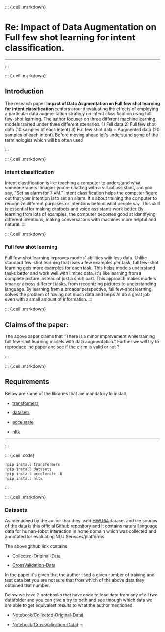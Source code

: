 ::: {.cell .markdown}
# Re: Impact of Data Augmentation on Full few shot learning for intent classification. 

***
:::

::: {.cell .markdown}
## Introduction

The research paper **Impact of Data Augmentation on Full few shot learning for intent classification** centers around evaluating the effects of employing a particular data augmentation strategy on intent classification using full few-shot learning. The author focuses on three different machine learning models trained under three different scenarios. 1) Full data 2) Full few shot data (10 samples of each intent) 3) Full few shot data + Augmented data (20 samples of each intent).
Before moving ahead let's understand some of the terminologies which will be often used

:::

::: {.cell .markdown}
### Intent classification
Intent classification is like teaching a computer to understand what someone wants. Imagine you're chatting with a virtual assistant, and you say, "Set an alarm for 7 AM." Intent classification helps the computer figure out that your intention is to set an alarm. It's about training the computer to recognize different purposes or intentions behind what people say. This skill is essential for making chatbots and voice assistants work better. By learning from lots of examples, the computer becomes good at identifying different intentions, making conversations with machines more helpful and natural.
:::

::: {.cell .markdown}
### Full few shot learning
Full few-shot learning improves models' abilities with less data. Unlike standard few-shot learning that uses a few examples per task, full few-shot learning gets more examples for each task. This helps models understand tasks better and work well with limited data. It's like learning from a complete picture instead of just a small part. This approach makes models smarter across different tasks, from recognizing pictures to understanding language. By learning from a broader perspective, full few-shot learning solves the problem of having not much data and helps AI do a great job even with a small amount of information.
:::

::: {.cell .markdown}
## Claims of the paper:
The above paper claims that "There is a minor improvement while training full few-shot learning models with data augmentation." Further we will try to reproduce the paper and see if the claim is valid or not ?

:::


::: {.cell .markdown}
## Requirements

Below are some of the libraries that are mandatory to install.

-   [transformers](https://pypi.org/project/transformers/)

-   [datasets](https://pypi.org/project/datasets/)

-   [accelerate](https://pypi.org/project/accelerate/)

-   [nltk](https://pypi.org/project/nltk/)

***
:::

::: {.cell .code}
``` python
!pip install transformers
!pip install datasets
!pip install accelerate -U
!pip install nltk
```
:::

::: {.cell .markdown}
### Datasets

As mentioned by the author that they used [HWU64](https://github.com/xliuhw/NLU-Evaluation-Data/) dataset and the sourcw of the data is [this](https://github.com/xliuhw/NLU-Evaluation-Data/) official Github repository and it contains natural language data for human-robot interaction in home domain which was collected and annotated for evaluating NLU Services/platforms.

The above github link contains

-   [Collected-Original-Data](https://github.com/xliuhw/NLU-Evaluation-Data/tree/master/Collected-Original-Data)

-   [CrossValidation-Data](https://github.com/xliuhw/NLU-Evaluation-Data/tree/master/CrossValidation/autoGeneFromRealAnno/autoGene_2018_03_22-13_01_25_169/CrossValidation)

In the paper it's given that the author used a given number of training and test data but you are not sure that from which of the above data they obtained that number.

Below we have 2 notebooks that have code to load data from any of all two datafolder and you can give a try to both and see through which data we are able to get equivalent results to what the author mentioned.

-   [Notebook(Collected-Original-Data)](/)

-   [Notebook(CrossValidation-Data)](/)
:::
